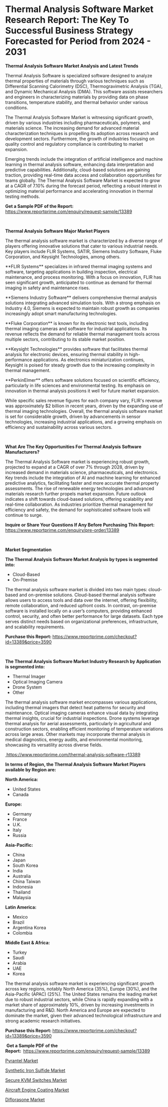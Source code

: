 <p><h1>Thermal Analysis Software Market Research Report: The Key To Successful Business Strategy Forecasted for Period from 2024 - 2031</h1></p><p><strong>Thermal Analysis Software Market Analysis and Latest Trends</strong></p>
<p><p>Thermal Analysis Software is specialized software designed to analyze thermal properties of materials through various techniques such as Differential Scanning Calorimetry (DSC), Thermogravimetric Analysis (TGA), and Dynamic Mechanical Analysis (DMA). This software assists researchers and engineers in characterizing materials by providing data on phase transitions, temperature stability, and thermal behavior under various conditions.</p><p>The Thermal Analysis Software Market is witnessing significant growth, driven by various industries including pharmaceuticals, polymers, and materials science. The increasing demand for advanced material characterization techniques is propelling its adoption across research and development sectors. Furthermore, the growth of industries focusing on quality control and regulatory compliance is contributing to market expansion. </p><p>Emerging trends include the integration of artificial intelligence and machine learning in thermal analysis software, enhancing data interpretation and predictive capabilities. Additionally, cloud-based solutions are gaining traction, providing real-time data access and collaboration opportunities for teams globally. The Thermal Analysis Software Market is expected to grow at a CAGR of 7.10% during the forecast period, reflecting a robust interest in optimizing material performance and accelerating innovation in thermal testing methods.</p></p>
<p><strong>Get a Sample PDF of the Report:&nbsp;</strong> <a href="https://www.reportprime.com/enquiry/request-sample/13389">https://www.reportprime.com/enquiry/request-sample/13389</a></p>
<p>&nbsp;</p>
<p><strong>Thermal Analysis Software Major Market Players</strong></p>
<p><p>The thermal analysis software market is characterized by a diverse range of players offering innovative solutions that cater to various industrial needs. Key players include FLIR Systems, SATIR, Siemens Industry Software, Fluke Corporation, and Keysight Technologies, among others.</p><p>**FLIR Systems** specializes in infrared thermal imaging systems and software, targeting applications in building inspection, electrical maintenance, and process monitoring. With a focus on innovation, FLIR has seen significant growth, anticipated to continue as demand for thermal imaging in safety and maintenance rises.</p><p>**Siemens Industry Software** delivers comprehensive thermal analysis solutions integrating advanced simulation tools. With a strong emphasis on Industry 4.0, Siemens is expected to maintain robust growth as companies increasingly adopt smart manufacturing technologies.</p><p>**Fluke Corporation** is known for its electronic test tools, including thermal imaging cameras and software for industrial applications. Its revenue reflects the demand for reliable thermal management tools across multiple sectors, contributing to its stable market position.</p><p>**Keysight Technologies** provides software that facilitates thermal analysis for electronic devices, ensuring thermal stability in high-performance applications. As electronics miniaturization continues, Keysight is poised for steady growth due to the increasing complexity in thermal management.</p><p>**PerkinElmer** offers software solutions focused on scientific efficiency, particularly in life sciences and environmental testing. Its emphasis on innovation in thermal analysis positions it well for future market expansion.</p><p>While specific sales revenue figures for each company vary, FLIR's revenue was approximately $2 billion in recent years, driven by the expanding use of thermal imaging technologies. Overall, the thermal analysis software market is set for considerable growth, driven by advancements in sensor technologies, increasing industrial applications, and a growing emphasis on efficiency and sustainability across various sectors.</p></p>
<p>&nbsp;</p>
<p><strong>What Are The Key Opportunities For Thermal Analysis Software Manufacturers?</strong></p>
<p><p>The Thermal Analysis Software market is experiencing robust growth, projected to expand at a CAGR of over 7% through 2028, driven by increased demand in materials science, pharmaceuticals, and electronics. Key trends include the integration of AI and machine learning for enhanced predictive analytics, facilitating faster and more accurate thermal property assessments. The rise of renewable energy technologies and advanced materials research further propels market expansion. Future outlook indicates a shift towards cloud-based solutions, offering scalability and real-time collaboration. As industries prioritize thermal management for efficiency and safety, the demand for sophisticated software tools will continue to surge.</p></p>
<p><strong>Inquire or Share Your Questions If Any Before Purchasing This Report:</strong> <a href="https://www.reportprime.com/enquiry/pre-order/13389">https://www.reportprime.com/enquiry/pre-order/13389</a></p>
<p>&nbsp;</p>
<p><strong>Market Segmentation</strong></p>
<p><strong>The Thermal Analysis Software Market Analysis by types is segmented into:</strong></p>
<p><ul><li>Cloud-Based</li><li>On-Premise</li></ul></p>
<p><p>The thermal analysis software market is divided into two main types: cloud-based and on-premise solutions. Cloud-based thermal analysis software allows users to access tools and data over the internet, offering flexibility, remote collaboration, and reduced upfront costs. In contrast, on-premise software is installed locally on a user’s computers, providing enhanced control, security, and often better performance for large datasets. Each type serves distinct needs based on organizational preferences, infrastructure, and scalability requirements.</p></p>
<p><strong>Purchase this Report:&nbsp;</strong><a href="https://www.reportprime.com/checkout?id=13389&price=3590">https://www.reportprime.com/checkout?id=13389&price=3590</a></p>
<p>&nbsp;</p>
<p><strong>The Thermal Analysis Software Market Industry Research by Application is segmented into:</strong></p>
<p><ul><li>Thermal Imager</li><li>Optical Imaging Camera</li><li>Drone System</li><li>Other</li></ul></p>
<p><p>The thermal analysis software market encompasses various applications, including thermal imagers that detect heat patterns for security and maintenance. Optical imaging cameras enhance visual data by integrating thermal insights, crucial for industrial inspections. Drone systems leverage thermal analysis for aerial assessments, particularly in agricultural and construction sectors, enabling efficient monitoring of temperature variations across large areas. Other markets may incorporate thermal analysis in medical diagnostics, energy audits, and environmental monitoring, showcasing its versatility across diverse fields.</p></p>
<p><a href="https://www.reportprime.com/thermal-analysis-software-r13389">&nbsp;https://www.reportprime.com/thermal-analysis-software-r13389</a></p>
<p><strong>In terms of Region, the Thermal Analysis Software Market Players available by Region are:</strong></p>
<p>
    <p> <strong> North America: </strong>
        <ul>
            <li>United States</li>
            <li>Canada</li>
        </ul>
        </p> 
    <p> <strong> Europe: </strong>
        <ul>
            <li>Germany</li>
            <li>France</li>
            <li>U.K.</li>
            <li>Italy</li>
            <li>Russia</li>
        </ul>
        </p> 
    <p> <strong> Asia-Pacific: </strong>
        <ul>
            <li>China</li>
            <li>Japan</li>
            <li>South Korea</li>
            <li>India</li>
            <li>Australia</li>
            <li>China Taiwan</li>
            <li>Indonesia</li>
            <li>Thailand</li>
            <li>Malaysia</li>
        </ul>
        </p> 
    <p> <strong> Latin America: </strong>
        <ul>
            <li>Mexico</li>
            <li>Brazil</li>
            <li>Argentina Korea</li>
            <li>Colombia</li>
        </ul>
        </p> 
    <p> <strong> Middle East & Africa: </strong>
        <ul>
            <li>Turkey</li>
            <li>Saudi</li>
            <li>Arabia</li>
            <li>UAE</li>
            <li>Korea</li>
        </ul>
    </p>
    </p>
<p><p>The thermal analysis software market is experiencing significant growth across key regions, notably North America (35%), Europe (30%), and the Asia-Pacific (APAC) (25%). The United States remains the leading market due to robust industrial sectors, while China is rapidly expanding with a market share of approximately 10%, driven by increasing investments in manufacturing and R&D. North America and Europe are expected to dominate the market, given their advanced technological infrastructure and strong academic research initiatives.</p></p>
<p><strong>Purchase this Report: </strong><a href="https://www.reportprime.com/checkout?id=13389&price=3590">https://www.reportprime.com/checkout?id=13389&price=3590</a></p>
<p>&nbsp;<strong>Get a Sample PDF of the Report:&nbsp;&nbsp;</strong><a href="https://www.reportprime.com/enquiry/request-sample/13389">https://www.reportprime.com/enquiry/request-sample/13389</a></p>
<p><strong></strong></p>
<p><p><a href="https://www.linkedin.com/pulse/why-should-you-invest-pyrantel-market-trends-leading-products-t0jff?trackingId=wCpEGQeGQKuhatYVTnjriA%3D%3D">Pyrantel Market</a></p><p><a href="https://medium.com/@charityrice1939/this-synthetic-iron-sulfide-market-research-report-evaluates-the-key-market-trends-drivers-and-b8ceed230b8e">Synthetic Iron Sulfide Market</a></p><p><a href="https://issuu.com/reportprime-2/docs/secure-kvm-switches-market-size-203_9b3381f9898b8a">Secure KVM Switches Market</a></p><p><a href="https://medium.com/@charityrice1939/the-aircraft-engine-coating-market-prioritizes-cost-control-and-efficiency-enhancement-9f114423317f">Aircraft Engine Coating Market</a></p><p><a href="https://www.linkedin.com/pulse/global-diflorasone-market-sector-types-applications-player-sfpsf?trackingId=bw24fmt9QBWgNe%2FmHp9O3w%3D%3D">Diflorasone Market</a></p></p>